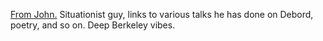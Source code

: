 [From John.](https://www.bopsecrets.org/videos.htm) Situationist guy, links to various talks he has done on Debord, poetry, and so on. Deep Berkeley vibes. 

